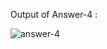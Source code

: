 Output of Answer-4 :

![answer-4](https://github.com/A-N-U-S-I-N/Assignment-2/assets/144716175/56b711cb-cb55-4163-8483-7d23164cf72a)
